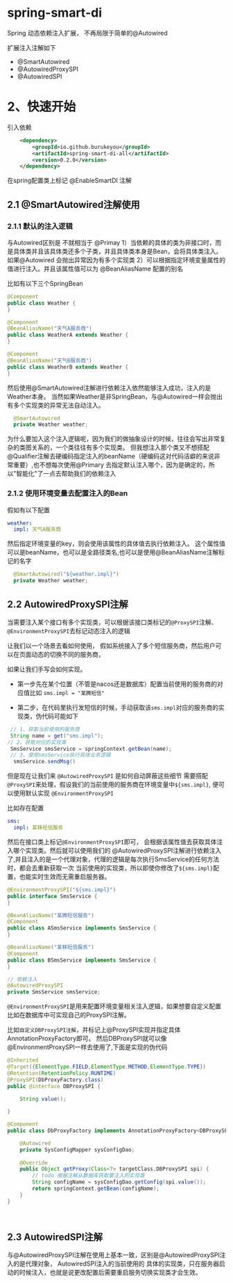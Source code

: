 # spring-smart-di
Spring 动态依赖注入扩展， 不再局限于简单的@Autowired

扩展注入注解如下
- @SmartAutowired
- @AutowiredProxySPI
- @AutowiredSPI


# 2、快速开始
引入依赖
```xml
    <dependency>
        <groupId>io.github.burukeyou</groupId>
        <artifactId>spring-smart-di-all</artifactId>
        <version>0.2.0</version>
    </dependency>
```

在spring配置类上标记 @EnableSmartDI 注解


## 2.1 @SmartAutowired注解使用


### 2.1.1 默认的注入逻辑
与Autowired区别是
不就相当于 @Primay
1）当依赖的具体的类为非接口时，而是具体类并且该具体类还多个子类，并且具体类本身是Bean，会将具体类注入。 如果@Autowired 会抛出异常因为有多个实现类
2）可以根据指定环境变量属性的值进行注入。并且该属性值可以为 @BeanAliasName 配置的别名


比如有以下三个SpringBean
```java
@Component
public class Weather {
}

@Component
@BeanAliasName("天气A服务商")
public class WeatherA extends Weather {
}

@Component
@BeanAliasName("天气B服务商")
public class WeatherB extends Weather {
}
```

然后使用@SmartAutowired注解进行依赖注入依然能够注入成功，注入的是Weather本身。 
当然如果Weather是非SpringBean，与@Autowired一样会抛出有多个实现类的异常无法自动注入。
```java
  @SmartAutowired
  private Weather weather;
```

为什么要加入这个注入逻辑呢，因为我们的做抽象设计的时候，往往会写出非常复杂的类图关系的，一个类往往有多个实现类。
但我想注入那个类又不想搭配@Qualifier注解去硬编码指定注入的beanName（硬编码这对代码洁癖的来说非常重要）,也不想每次使用@Primary
去指定默认注入哪个，因为是确定的，所以"智能化"了一点去帮助我们的依赖注入


### 2.1.2 使用环境变量去配置注入的Bean
假如有以下配置
```yml
weather:
  impl: 天气A服务商
```

然后指定环境变量的key，则会使用该属性的具体值去执行依赖注入。 这个属性值可以是beanName，也可以是全路径类名,也可以是使用@BeanAliasName注解标记的名字
```java
  @SmartAutowired("${weather.impl}")
  private Weather weather;
```



## 2.2 AutowiredProxySPI注解
当需要注入某个接口有多个实现类，可以根据该接口类标记的`@ProxySPI`注解、`@EnvironmentProxySPI`去标记动态注入的逻辑

让我们以一个场景去看如何使用， 假如系统接入了多个短信服务商，然后用户可以在页面动态的切换不同的服务商，

如果让我们手写会如何实现。

- 第一步先在某个位置（不管是nacos还是数据库）配置当前使用的服务商的对应值比如 `sms.impl = "某腾短信"`

- 第二步，在代码里执行发短信的时候，手动获取该`sms.impl`对应的服务商的实现类，伪代码可能如下
```java
 // 1、获取当前使用的服务商
 String name = get("sms.impl");
// 2、获取对应的实现类
 SmsService smsService = springContext.getBean(name);
 // 3、使用smsService执行具体业务逻辑
  smsService.sendMsg()
```

但是现在让我们来 `@AutowiredProxySPI` 是如何自动屏蔽这些细节
需要搭配`@ProxySPI`来处理，假设我们的当前使用的服务商在环境变量中`${sms.impl}`, 便可以使用默认实现 `@EnvironmentProxySPI`

比如存在配置
```yaml
sms:
  impl: 某移短信服务
```

然后在接口类上标记`@EnvironmentProxySPI`即可， 会根据该属性值去获取具体注入哪个实现类。然后就可以使用我们的
@AutowiredProxySPI注解进行依赖注入了,并且注入的是一个代理对象，代理的逻辑是每次执行SmsService的任何方法时，都会去重新获取一次
当前使用的实现类，所以即使你修改了`${sms.impl}`配置，也能实时生效而无需重启服务器。

```java
@EnvironmentProxySPI("${sms.impl}")
public interface SmsService {
}

@BeanAliasName("某腾短信服务")
@Component
public class ASmsService implements SmsService {
}

@BeanAliasName("某移短信服务")
@Component
public class BSmsService implements SmsService {
}

// 依赖注入
@AutowiredProxySPI
private SmsService smsService;

```


`@EnvironmentProxySPI`是用来配置环境变量相关注入逻辑，如果想要自定义配置比如在数据库中可实现自己的ProxySPI注解。

比如`自定义DBProxySPI注解`，并标记上@ProxySPI实现并指定具体AnnotationProxyFactory即可。 
然后DBProxySPI就可以像@EnvironmentProxySPI一样去使用了,下面是实现的伪代码

```java
@Inherited
@Target({ElementType.FIELD,ElementType.METHOD,ElementType.TYPE})
@Retention(RetentionPolicy.RUNTIME)
@ProxySPI(DbProxyFactory.class)
public @interface DBProxySPI {
    
    String value();

}

@Component
public class DbProxyFactory implements AnnotationProxyFactory<DBProxySPI> {

    @Autowired
    private SysConfigMapper sysConfigDao;
    
    @Override
    public Object getProxy(Class<?> targetClass,DBProxySPI spi) {
        // todo 根据注解从数据库获取要注入的实现类
        String configName = sysConfigDao.getConfig(spi.value());
        return springContext.getBean(configName);
    }
}




```

## 2.3 AutowiredSPI注解
与@AutowiredProxySPI注解在使用上基本一致，区别是@AutowiredProxySPI注入的是代理对象， AutowiredSPI注入的当前使用的
具体的实现类，只在服务器启动的时候注入，也就是说更改配置后需要重启服务切换实现类才会生效。







